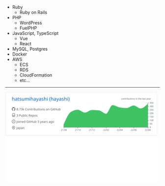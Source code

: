 - Ruby 
  - Ruby on Rails
- PHP
  - WordPress
  - FuelPHP
- JavaScript, TypeScript
  - Vue
  - React
- MySQL, Postgres
- Docker
- AWS 
  - ECS
  - RDS
  - CloudFormation
  - etc...

---
[![](https://raw.githubusercontent.com/hatsumihayashi/hatsumihayashi/main/profile-summary-card-output/github/0-profile-details.svg)](https://github.com/vn7n24fzkq/github-profile-summary-cards)
[![](https://raw.githubusercontent.com/hatsumihayashi/hatsumihayashi/main/github-metrics.svg)](https://github.com/lowlighter/metrics)
